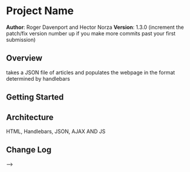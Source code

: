 # Project Name

**Author**: Roger Davenport and Hector Norza
**Version**: 1.3.0 (increment the patch/fix version number up if you make more commits past your first submission)

## Overview
takes a JSON file of articles and populates the webpage in the format determined by handlebars
## Getting Started
<!-- What are the steps that a user must take in order to build this app on their own machine and get it running? -->

## Architecture
HTML, Handlebars, JSON, AJAX AND JS
<!-- Provide a detailed description of the application design. What technologies (languages, libraries, etc) you're using, and any other relevant design information. -->

## Change Log
<!-- Use this are to document the iterative changes made to your application as each feature is successfully implemented. Use time stamps. Here's an examples:

9am pull Request
10:30 functionality was done
11am completed README file
## google, mdn and class lecture. Also Kat helped a bit
<!-- Give credit (and a link) to other people or resources that helped you build this application. -->
-->
